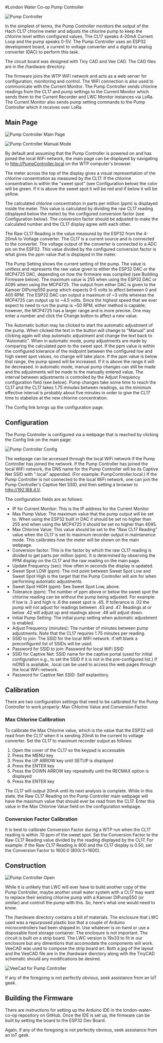 #London Water Co-op Pump Controller

![Pump Controller](/assets/PumpController.jpg)

In the simplest of terms, the Pump Controller monitors the output of the Hach CL17 chlorine meter and adjusts the chlorine pump to keep the chlorine level within configured values. The CL17 speaks 4-20mA Current Loop and the pump speaks 0-5V. The Pump Controller uses an ESP32 development board, a current to voltage converter and a digital to analog converter (DAC) to perform this task.

The circuit board was designed with Tiny CAD and Vee CAD. The CAD files are in the /hardware directory.

The firmware joins the WTP WiFi network and acts as a web server for configuration, monitoring and control. The WiFi connection is also used to communicate with the Current Monitor. The Pump Controller sends chlorine readings from the CL17 and pump settings to the Current Monitor which sends them to the Current Recorder and LWC Monitor instances via LoRa. The Current Monitor also sends pump setting commands to the Pump Controller which it receives over LoRa.

## Main Page

![Pump Controller Main Page](/assets/PumpControllerMainPage.png)

![Pump Controller Manual Mode](/assets/PumpControllerManualMode.png)

By default and assuming that the Pump Controller is powered on and has joined the local WiFi network, the main page can be displayed by navigating to http://PumpController.local on the WTP computer's browser. 

The meter across the top of the display gives a visual representation of the chlorine consentration as measured by the CL17. If the chlorine consentration is within the "sweet spot" (see Configuration below) the color will be green. If it is above the sweet spot it will be red and if below it will be yellow.

The calculated chlorine concentration in parts per million (ppm) is displayed inside the meter. This value is calculated by dividing the raw CL17 reading (displayed below the meter) by the configured conversion factor (see Configuration below). The conversion factor should be adjusted to make the calculated number and the CL17 display agree with each other.

The Raw CL17 Reading is the value measured by the ESP32 from the 4-20mA to Voltage converter. The CL17 is a current source and is connected to the converter. The voltage output of the converter is connected to a ADC pin on the ESP32. This value divided by the configured conversion factor is what gives the ppm value that is displayed in the meter. 

The Pump Setting shows the current setting of the pump. The value is unitless and represents the raw value given to either the ESP32 DAC or the MCP4725 DAC, depending on how the firmware was compiled (see Building Firmware below). The maximum value is 255 when using the ESP32 DAC or 4095 when using the MCP4725. The output from either DAC is given to the Kamoer DIPump550 pump which expects 0-5 volts to affect between 0 and 400 RPM. The ESP32 DAC can output a maximum of ~3 volts whereas the MCP4725 can output up to ~4.5 volts. Since the highest speed that we ever expect to need to run the pump is ~50 RPM, either method is capable; however, the MCP4725 has a larger range and is more precise. One may enter a number and click the Change button to affect a new value. 

The Automatic button may be clicked to start the automatic adjustment of the pump. When clicked the text in the button will change to "Manual" and clicking again will stop automatic adjustment and change the text back to "Automatic". When in automatic mode, pump adjustments are made by comparing the calculated ppm to the sweet spot. If the ppm value is within the configured tolerance of the midpoint between the configured low and high sweet spot values, no change will take place. If the ppm value is below that range, the pump speed will be increased. If it is above the range it will be decreased. In automatic mode, manual pump changes can still be made and the adjustments will be made to the manually entered value. The interval between adjustments is controlled by the Adjust Frequency configuration field (see below). Pump changes take some time to reach the CL17 and the CL17 takes 1.75 minutes between readings, so the minimum effective interval is probably about five minutes in order to give the CL17 time to stabelize at the new chlorine concentration.

The Config link brings up the configuration page. 

## Configuration

The Pump Controller is configured via a webpage that is reached by clicking the Config link on the main page:

![Pump Controller Config](/assets/PumpControllerConfig.png)

The webpage can be accessed through the local WiFi network if the Pump Controller has joined the network. If the Pump Controller has joined the local WiFi network, the DNS name for the Pump Controller will be its Captive Net SSID with ".local" appended. (For example: PumpController.local.) If the Pump Controller is not connected to the local WiFi network, one can join the Pump Controller's Captive Net SSID, and then setting a browser to http://192.168.4.1/.

The configuration fields are as follows:

- IP for Current Monitor: This is the IP address for the Current Monitor
- Max Pump Value: The maximum value that the pump output will be set to. When using the ESP32 built in DAC it should be set no higher than 255 and when using the MCP4725 it should be set no higher than 4095. 
- Max Chlorine Value: This value should be set to the "Raw CL17 Reading" value when the CL17 is set to maximum recorder output in maintanence mode. This calibrates how the meter will be shown on the main webpage.
- Conversion factor: This is the factor by which the raw CL17 reading is divided to get parts per million (ppm). It is determined by observing the PPM display on the CL17 and the raw reading on the main page.
- Update Frequency (sec): How often in seconds the display is updated.
- Sweet Spot LOW (ppm): The mid point between Sweet Spot Low and Sweet Spot High is the target that the Pump Controller will aim for when performing automatic adjustments.
- Sweet Spot HIGH (ppm): See Sweet Spot Low, above.
- Tolerance (ppm): The number of ppm above or below the sweet spot the chlorine reading can be without the pump being adjusted. For example: if low is .3 and high is .6 the sweet spot is .45. If tollerance is .02 the pump will not adjust for readings between .43 and .47. Readings at or below .42 will adjust up and readings above .48 will adjust down. 
- Initial Pump Setting: The initial pump setting when automatic adjustment is enabled.
- Adjust Frequency (minutes): The number of minutes between pump adjustments. Note that the CL17 requires 1.75 minutes per reading.
- SSID to join: The SSID for the local WiFi network. If left blank a preconfigured list of SSIDs will be used.
- Password for SSID to join: Password for local WiFi SSID
- SSID for Captive Net: SSID name for the captive portal (used for initial configuration e.g., to set the SSID if it is not in the pre-configured list.) If mDNS is available, <this name>.local can be used to access the web pages through the local WiFi network.
- Password for Captive Net SSID: Self explanitory.

## Calibration

There are two configuration settings that need to be calibrated for the Pump Controller to work properly: Max Chlorine Value and Conversion Factor.

### Max Chlorine Calibration

To calibrate the Max Chlorine value, which is the value that the ESP32 will read from the CL17 when it is sending 20mA to the current to voltage converter. Set the CL17 to maximum recorder output as follows:

1. Open the  cover of the CL17 so the keypad is accessable
2. Press the MENU key
3. Press the UP ARROW key until SETUP is displayed
4. Press the ENTER key
5. Press the DOWN ARROW key repeatedly until the RECMAX option is displayed
6. Press the ENTER key

The CL17 will output 20mA until its next analysis is complete. While in this state, the Raw CL17 Reading on the Pump Controller main webpage will have the maximum value that should ever be read from the CL17. Enter this value in the Max Chlorine Value field on the configuration webpage.

### Conversion Factor Calibration

It is best to calibrate Conversion Factor during a WTP run when the CL17 reading is within .10 ppm of the sweet spot. Set the Conversion Factor to the Raw CL17 Reading value divided by the reading displayed by the CL17. For example: if the Raw CL17 Reading is 800 and the CL17 display is 0.50, set the Conversion Factor to 1600.0 (800/.5=1600).

## Construction

![Pump Controller Open](/assets/PumpControllerOpen.jpg)

While it is unlikely that LWC will ever have to build another copy of the Pump Controller, maybe another small water system with a CL17 may want to replace their existing chlorine pump with a Kamoer DIPump550 (or similar) and controll the pump with this. So, here's what one would need to know.

The /hardware directory contains a bill of materials. The enclosure that LWC used was a repurposed plastic box that a couple of Arduino microcontrollers had been shipped in. Use whatever is on hand or use a disposable food storage container. The enclosure is not important. The circuit is built on a strip board. The LWC version is 19x33 to fit in our enclosure but any dimentions that accomodate the components will work. VeeCAD was used to compose the strip board art. Both a jpg of the layout and the VeeCAD file  are in the /hardware dierctory along with the TinyCAD schematic should any modifications be desired.

![VeeCad for Pump Controller](/hardware/PumpControllerBoardFront.jpg)

If any of the foregoing is not perfectly obvious, seek assistance from an IoT geek.

## Building the Firmware

There are instructions for setting up the Arduino IDE in the london-water-co-op repository on GitHub. Once the IDE is set up, the firmware can be built by setting the board to the ESP32 Dev Board.

Again, if any of the foregoing is not perfectly obvious, seek assistance from an IoT geek.

